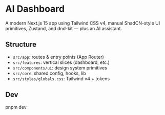 # AI Dashboard

A modern Next.js 15 app using Tailwind CSS v4, manual ShadCN-style UI primitives, Zustand, and dnd-kit — plus an AI assistant.

## Structure
- `src/app`: routes & entry points (App Router)
- `src/features`: vertical slices (dashboard, etc.)
- `src/components/ui`: design system primitives
- `src/core`: shared config, hooks, lib
- `src/styles/globals.css`: Tailwind v4 + tokens

## Dev
pnpm dev
